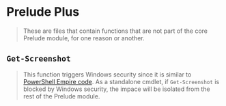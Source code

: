 Prelude Plus
============
> These are files that contain functions that are not part of the core Prelude module, for one reason or another.

`Get-Screenshot`
----------------
> This function triggers Windows security since it is similar to [PowerShell Empire code](https://github.com/EmpireProject/Empire/blob/08cbd274bef78243d7a8ed6443b8364acd1fc48b/data/module_source/collection/Get-Screenshot.ps1). As a standalone cmdlet, if `Get-Screenshot` is blocked by Windows security, the impace will be isolated from the rest of the Prelude module.
